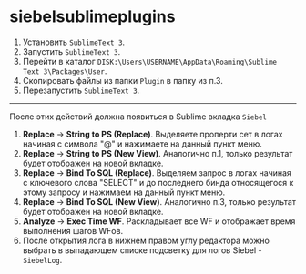 # siebelsublimeplugins
1. Установить `SublimeText 3`.
2. Запустить `SublimeText 3`.
3. Перейти в каталог `DISK:\Users\USERNAME\AppData\Roaming\Sublime Text 3\Packages\User`.
4. Скопировать файлы из папки `Plugin` в папку из п.3.
5. Перезапустить `SublimeText 3`.
***
После этих действий должна появиться в Sublime вкладка `Siebel`
1. **Replace** -> **String to PS (Replace)**. Выделяете проперти сет в логах начиная с символа "@" и нажимаете на данный пункт меню.
2. **Replace** -> **String to PS (New View)**. Аналогично п.1, только результат будет отображен на новой вкладке.
3. **Replace** -> **Bind To SQL (Replace)**. Выделяем запрос в логах начиная с ключевого слова "SELECT" и до последнего бинда относящегося к этому запросу и нажимаем на данный пункт меню.
4. **Replace** -> **Bind To SQL (New View)**. Аналогично п.3, только результат будет отображен на новой вкладке.
5. **Analyze** -> **Exec Time WF**. Раскладывает все WF и отображает время выполнения шагов WFов.
6. После открытия лога в нижнем правом углу редактора можно выбрать в выпадающем списке подсветку для логов Siebel - `SiebelLog`.
